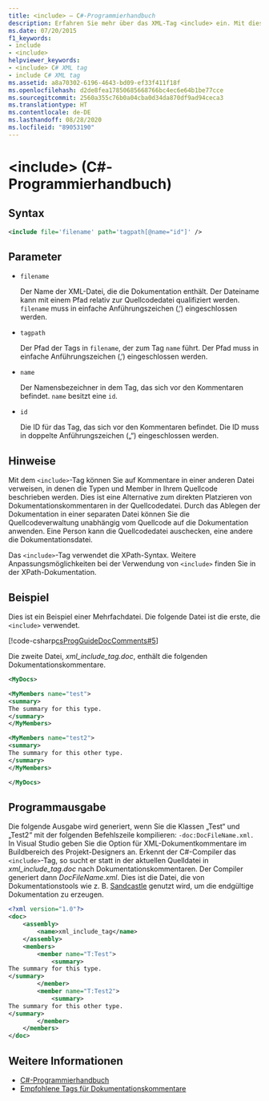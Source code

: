 ```yaml
---
title: <include> – C#-Programmierhandbuch
description: Erfahren Sie mehr über das XML-Tag <include> ein. Mit diesem Tag können Sie auf Kommentare in einer anderen Datei verweisen, die die Typen und Member in Ihrem Quellcode beschreiben.
ms.date: 07/20/2015
f1_keywords:
- include
- <include>
helpviewer_keywords:
- <include> C# XML tag
- include C# XML tag
ms.assetid: a8a70302-6196-4643-bd09-ef33f411f18f
ms.openlocfilehash: d2de8fea17850685668766bc4ec6e64b1be77cce
ms.sourcegitcommit: 2560a355c76b0a04cba0d34da870df9ad94ceca3
ms.translationtype: HT
ms.contentlocale: de-DE
ms.lasthandoff: 08/28/2020
ms.locfileid: "89053190"
---
```

# <a name="include-c-programming-guide"></a>\<include> (C#-Programmierhandbuch)

## <a name="syntax"></a>Syntax

```xml
<include file='filename' path='tagpath[@name="id"]' />
```

## <a name="parameters"></a>Parameter

- `filename`

  Der Name der XML-Datei, die die Dokumentation enthält. Der Dateiname kann mit einem Pfad relativ zur Quellcodedatei qualifiziert werden. `filename` muss in einfache Anführungszeichen (‚‘) eingeschlossen werden.

- `tagpath`

  Der Pfad der Tags in `filename`, der zum Tag `name` führt. Der Pfad muss in einfache Anführungszeichen (‚‘) eingeschlossen werden.

- `name`

  Der Namensbezeichner in dem Tag, das sich vor den Kommentaren befindet. `name` besitzt eine `id`.

- `id`

  Die ID für das Tag, das sich vor den Kommentaren befindet. Die ID muss in doppelte Anführungszeichen („“) eingeschlossen werden.

## <a name="remarks"></a>Hinweise

Mit dem `<include>`-Tag können Sie auf Kommentare in einer anderen Datei verweisen, in denen die Typen und Member in Ihrem Quellcode beschrieben werden. Dies ist eine Alternative zum direkten Platzieren von Dokumentationskommentaren in der Quellcodedatei. Durch das Ablegen der Dokumentation in einer separaten Datei können Sie die Quellcodeverwaltung unabhängig vom Quellcode auf die Dokumentation anwenden. Eine Person kann die Quellcodedatei auschecken, eine andere die Dokumentationsdatei.

Das `<include>`-Tag verwendet die XPath-Syntax. Weitere Anpassungsmöglichkeiten bei der Verwendung von `<include>` finden Sie in der XPath-Dokumentation.

## <a name="example"></a>Beispiel

Dies ist ein Beispiel einer Mehrfachdatei. Die folgende Datei ist die erste, die `<include>` verwendet.

[!code-csharp[csProgGuideDocComments#5](~/samples/snippets/csharp/VS_Snippets_VBCSharp/csProgGuideDocComments/CS/DocComments.cs#5)]

Die zweite Datei, *xml_include_tag.doc*, enthält die folgenden Dokumentationskommentare.

```xml
<MyDocs>

<MyMembers name="test">
<summary>
The summary for this type.
</summary>
</MyMembers>

<MyMembers name="test2">
<summary>
The summary for this other type.
</summary>
</MyMembers>

</MyDocs>
```

## <a name="program-output"></a>Programmausgabe

Die folgende Ausgabe wird generiert, wenn Sie die Klassen „Test“ und „Test2“ mit der folgenden Befehlszeile kompilieren: `-doc:DocFileName.xml.` In Visual Studio geben Sie die Option für XML-Dokumentkommentare im Buildbereich des Projekt-Designers an. Erkennt der C#-Compiler das `<include>`-Tag, so sucht er statt in der aktuellen Quelldatei in *xml_include_tag.doc* nach Dokumentationskommentaren. Der Compiler generiert dann *DocFileName.xml*. Dies ist die Datei, die von Dokumentationstools wie z. B. [Sandcastle](https://github.com/EWSoftware/SHFB) genutzt wird, um die endgültige Dokumentation zu erzeugen.  
  
```xml
<?xml version="1.0"?>
<doc>
    <assembly>
        <name>xml_include_tag</name>
    </assembly>
    <members>
        <member name="T:Test">
            <summary>
The summary for this type.
</summary>
        </member>
        <member name="T:Test2">
            <summary>
The summary for this other type.
</summary>
        </member>
    </members>
</doc>
```  
  
## <a name="see-also"></a>Weitere Informationen

- [C#-Programmierhandbuch](../index.md)
- [Empfohlene Tags für Dokumentationskommentare](./recommended-tags-for-documentation-comments.md)
